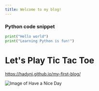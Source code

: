 ```yaml
---
title: Welcome to my blog!
---
```




### Python code snippet
```Python
print("Hello world")
print("Learning Python is fun!")
```



# Let's Play Tic Tac Toe
 https://hadynj.github.io/my-first-blog/




![Image of Have a Nice Day](https://thegiftcentral.com/cdn/shop/products/s7onlowy4dg4aet71cm90x54_1024x1024@2x.png?v=1588361821)
